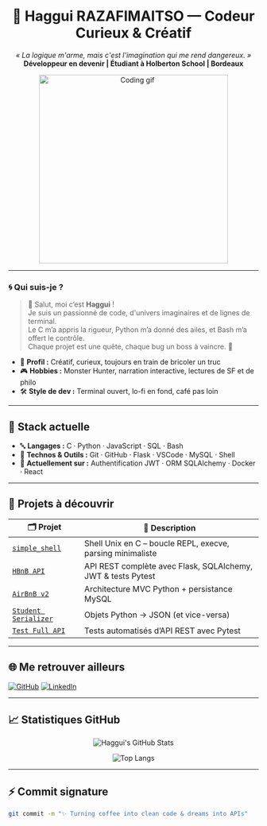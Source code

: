 <h1 align="center">🧠 Haggui RAZAFIMAITSO — Codeur Curieux & Créatif</h1>

<p align="center">
  <em>« La logique m'arme, mais c'est l'imagination qui me rend dangereux. »</em><br/>
  <strong>Développeur en devenir | Étudiant à Holberton School | Bordeaux</strong>
</p>

<p align="center">
  <img src="https://media.giphy.com/media/qgQUggAC3Pfv687qPC/giphy.gif" width="380" alt="Coding gif">
</p>

---

### 🌀 Qui suis-je ?

> 👋 Salut, moi c’est **Haggui** !  
> Je suis un passionné de code, d'univers imaginaires et de lignes de terminal.  
> Le C m’a appris la rigueur, Python m’a donné des ailes, et Bash m’a offert le contrôle.  
> Chaque projet est une quête, chaque bug un boss à vaincre. 🧩

- 🧠 **Profil :** Créatif, curieux, toujours en train de bricoler un truc
- 🎮 **Hobbies :** Monster Hunter, narration interactive, lectures de SF et de philo
- 🛠️ **Style de dev :** Terminal ouvert, lo-fi en fond, café pas loin

---

## 🧰 Stack actuelle

- 🔤 **Langages :** C · Python · JavaScript · SQL · Bash
- 🔧 **Technos & Outils :** Git · GitHub · Flask · VSCode · MySQL · Shell
- 🚧 **Actuellement sur :** Authentification JWT · ORM SQLAlchemy · Docker · React

---

## 🚀 Projets à découvrir

| 🗂️ Projet | 🧠 Description |
|----------|----------------|
| [`simple_shell`](https://github.com/hagguishel/simple_shell) | Shell Unix en C – boucle REPL, execve, parsing minimaliste |
| [`HBnB API`](https://github.com/hagguishel/holbertonschool-hbnb) | API REST complète avec Flask, SQLAlchemy, JWT & tests Pytest |
| [`AirBnB v2`](https://github.com/hagguishel/holbertonschool-AirBnB_clone_v2) | Architecture MVC Python + persistance MySQL |
| [`Student Serializer`](https://github.com/hagguishel/holbertonschool-higher_level_programming/tree/main/0x0B-python-input_output) | Objets Python → JSON (et vice-versa) |
| [`Test Full API`](https://github.com/hagguishel/holbertonschool-hbnb/blob/main/part3/tests/test_full_api.py) | Tests automatisés d’API REST avec Pytest |

---

## 🌐 Me retrouver ailleurs

[![GitHub](https://img.shields.io/badge/-@hagguishel-181717?style=for-the-badge&logo=github&logoColor=white)](https://github.com/hagguishel)
[![LinkedIn](https://img.shields.io/badge/-Haggui%20Razafimaitso-blue?style=for-the-badge&logo=linkedin&logoColor=white)](https://www.linkedin.com/in/haggui-razafimaitso)

---

## 📈 Statistiques GitHub

<div align="center">

![Haggui's GitHub Stats](https://github-readme-stats.vercel.app/api?username=hagguishel&show_icons=true&theme=radical&count_private=true)
  
![Top Langs](https://github-readme-stats.vercel.app/api/top-langs/?username=hagguishel&layout=compact&theme=radical)

</div>

---

## ⚡ Commit signature

```bash
git commit -m "✨ Turning coffee into clean code & dreams into APIs"
